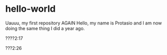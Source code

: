 # hello-world
Uauuu, my first repository AGAIN
Hello, my name is Protasio and I am now doing the same thing I did a year ago.

????2:17

???2:26
